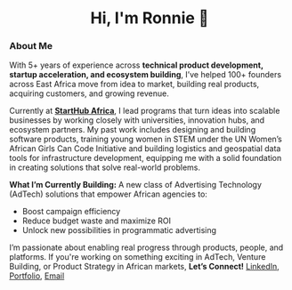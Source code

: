 <h1 align="center">Hi, I'm Ronnie 👋</h1>

### About Me

With 5+ years of experience across **technical product development, startup acceleration, and ecosystem building**, I’ve helped 100+ founders across East Africa move from idea to market, building real products, acquiring customers, and growing revenue.

Currently at **[StartHub Africa](https://starthubafrica.org/)**, I lead programs that turn ideas into scalable businesses by working closely with universities, innovation hubs, and ecosystem partners. My past work includes designing and building software products, training young women in STEM under the UN Women’s African Girls Can Code Initiative and building logistics and geospatial data tools for infrastructure development, equipping me with a solid foundation in creating solutions that solve real-world problems.

**What I’m Currently Building:** A new class of Advertising Technology (AdTech) solutions that empower African agencies to:
- Boost campaign efficiency
- Reduce budget waste and maximize ROI
- Unlock new possibilities in programmatic advertising

I’m passionate about enabling real progress through products, people, and platforms. If you're working on something exciting in AdTech, Venture Building, or Product Strategy in African markets, **Let’s Connect!** [LinkedIn](https://www.linkedin.com/in/ronnie-lutaro-b73240aa/), [Portfolio](https://ronnielutaro.github.io), [Email](mailto:ronnielutaro@outlook.com)
